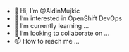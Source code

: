 - 👋 Hi, I’m @AldinMujkic
- 👀 I’m interested in OpenShift DevOps
- 🌱 I’m currently learning ...
- 💞️ I’m looking to collaborate on ...
- 📫 How to reach me ...

<!---
tropix2/tropix2 is a ✨ special ✨ repository because its `README.md` (this file) appears on your GitHub profile.
You can click the Preview link to take a look at your changes.
--->
